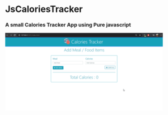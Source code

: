 # JsCaloriesTracker
### A small Calories Tracker App using Pure javascript
<img src="./img/caloriTracker.gif" width="600">